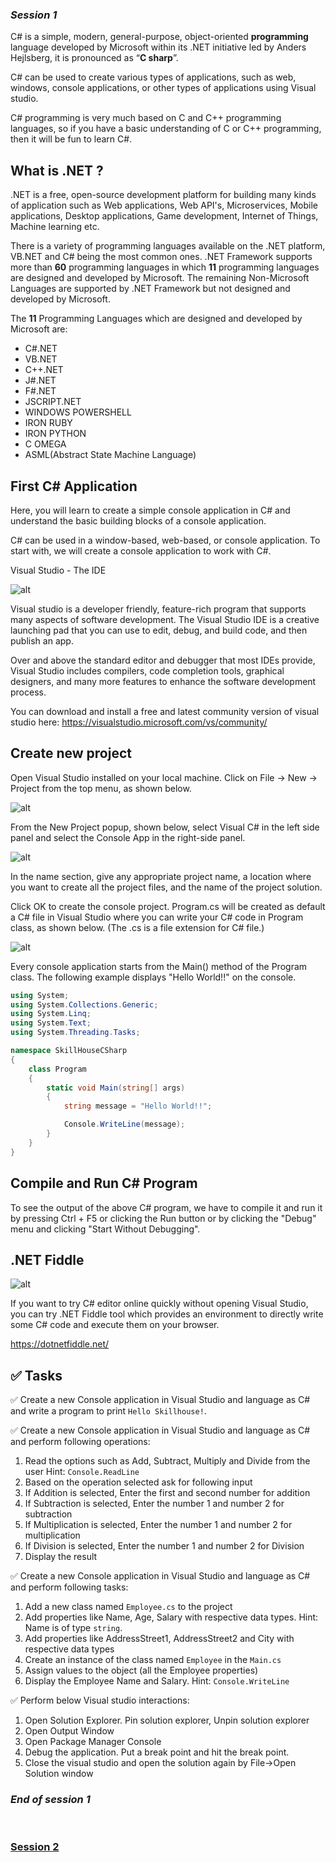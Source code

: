 ### *Session 1*

C# is a simple, modern, general-purpose, object-oriented **programming** language developed by Microsoft within its .NET initiative led by Anders Hejlsberg, it is pronounced as “**C sharp**”.

C# can be used to create various types of applications, such as web, windows, console applications, or other types of applications using Visual studio.

C# programming is very much based on C and C++ programming languages, so if you have a basic understanding of C or C++ programming, then it will be fun to learn C#.

## What is .NET ?
.NET is a free, open-source development platform for building many kinds of application such as Web applications, Web API's, Microservices, Mobile applications, Desktop applications, Game development, Internet of Things, Machine learning etc.

There is a variety of programming languages available on the .NET platform, VB.NET and C# being the most common ones.
.NET Framework supports more than **60** programming languages in which **11** programming languages are designed and developed by Microsoft. The remaining Non-Microsoft Languages are supported by .NET Framework but not designed and developed by Microsoft.

The **11** Programming Languages which are designed and developed by Microsoft are:
*	C#.NET
*	VB.NET
*	C++.NET
*	J#.NET
*	F#.NET
*	JSCRIPT.NET
*	WINDOWS POWERSHELL
*	IRON RUBY
*	IRON PYTHON
*	C OMEGA
*   ASML(Abstract State Machine Language)

## First C# Application

Here, you will learn to create a simple console application in C# and understand the basic building blocks of a console application.

C# can be used in a window-based, web-based, or console application. To start with, we will create a console application to work with C#.

Visual Studio - The IDE

![alt](images/visual-studio-2013-logo.png)

Visual studio is a developer friendly, feature-rich program that supports many aspects of software development. The Visual Studio IDE is a creative launching pad that you can use to edit, debug, and build code, and then publish an app.

Over and above the standard editor and debugger that most IDEs provide, Visual Studio includes compilers, code completion tools, graphical designers, and many more features to enhance the software development process.

You can download and install a free and latest community version of visual studio here: https://visualstudio.microsoft.com/vs/community/

## Create new project

Open Visual Studio installed on your local machine. Click on File -> New -> Project from the top menu, as shown below.

![alt](images/create-project-in-visualstudio.png)

From the New Project popup, shown below, select Visual C# in the left side panel and select the Console App in the right-side panel.

![alt](images/create-csharp-console-project.png)

In the name section, give any appropriate project name, a location where you want to create all the project files, and the name of the project solution.

Click OK to create the console project. Program.cs will be created as default a C# file in Visual Studio where you can write your C# code in Program class, as shown below. (The .cs is a file extension for C# file.)

![alt](images/csharp-program.png)

Every console application starts from the Main() method of the Program class. The following example displays "Hello World!!" on the console.

```c#
using System;
using System.Collections.Generic;
using System.Linq;
using System.Text;
using System.Threading.Tasks;

namespace SkillHouseCSharp
{
    class Program
    {
        static void Main(string[] args)
        {
            string message = "Hello World!!";

            Console.WriteLine(message);
        }
    }
}
```

## Compile and Run C# Program
To see the output of the above C# program, we have to compile it and run it by pressing Ctrl + F5 or clicking the Run button or by clicking the "Debug" menu and clicking "Start Without Debugging".

## .NET Fiddle

![alt](images/dotnet-fiddle.jpg)

If you want to try C# editor online quickly without opening Visual Studio, you can try .NET Fiddle tool which provides an environment to directly write some C# code and execute them on your browser.

https://dotnetfiddle.net/

## :white_check_mark: Tasks
:white_check_mark: Create a new Console application in Visual Studio and language as C# and write a program to print `Hello Skillhouse!`.

:white_check_mark: Create a new Console application in Visual Studio and language as C# and perform following operations:
1.	Read the options such as Add, Subtract, Multiply and Divide from the user
Hint: `Console.ReadLine`
2.	Based on the operation selected ask for following input
3.	If Addition is selected, Enter the first and second number for addition
4.	If Subtraction is selected, Enter the number 1 and number 2 for subtraction
5.	If Multiplication is selected, Enter the number 1 and number 2 for multiplication
6.	If Division is selected, Enter the number 1 and number 2 for Division 
7.	Display the result

:white_check_mark: Create a new Console application in Visual Studio and language as C# and perform following tasks:
1.	Add a new class named `Employee.cs` to the project
2.	Add properties like Name, Age, Salary with respective data types. Hint: Name is of type `string`.
3.	Add properties like AddressStreet1, AddressStreet2 and City with respective data types
4.	Create an instance of the class named `Employee` in the `Main.cs`
5.	Assign values to the object (all the Employee properties)
6.	Display the Employee Name and Salary. Hint: `Console.WriteLine`

✅ Perform below Visual studio interactions:
1. Open Solution Explorer. Pin solution explorer, Unpin solution explorer
2. Open Output Window
3. Open Package Manager Console
4. Debug the application. Put a break point and hit the break point. 
5. Close the visual studio and open the solution again by File->Open Solution window


### *End of session 1*

<br>

### [Session 2](./session2.md)